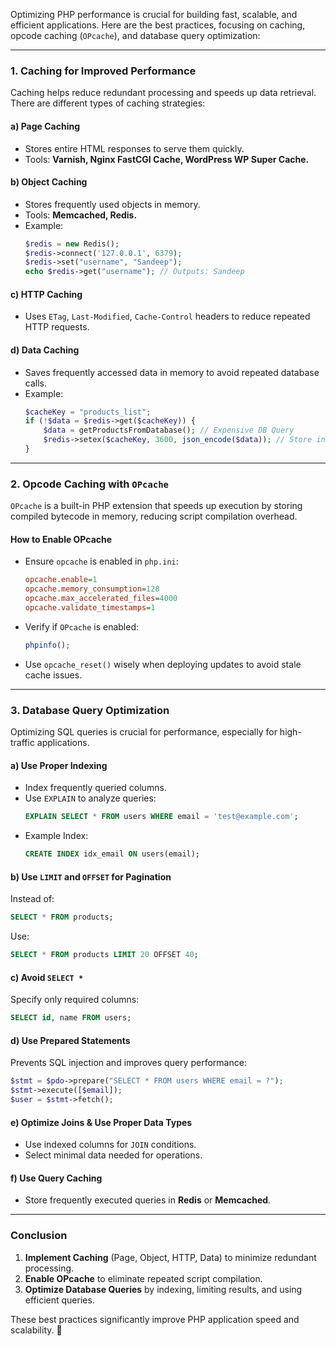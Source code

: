 Optimizing PHP performance is crucial for building fast, scalable, and efficient applications. Here are the best practices, focusing on caching, opcode caching (`OPcache`), and database query optimization:

---

### **1. Caching for Improved Performance**
Caching helps reduce redundant processing and speeds up data retrieval. There are different types of caching strategies:

#### **a) Page Caching**
- Stores entire HTML responses to serve them quickly.
- Tools: **Varnish, Nginx FastCGI Cache, WordPress WP Super Cache.**

#### **b) Object Caching**
- Stores frequently used objects in memory.
- Tools: **Memcached, Redis.**
- Example:
  ```php
  $redis = new Redis();
  $redis->connect('127.0.0.1', 6379);
  $redis->set("username", "Sandeep");
  echo $redis->get("username"); // Outputs: Sandeep
  ```

#### **c) HTTP Caching**
- Uses `ETag`, `Last-Modified`, `Cache-Control` headers to reduce repeated HTTP requests.

#### **d) Data Caching**
- Saves frequently accessed data in memory to avoid repeated database calls.
- Example:
  ```php
  $cacheKey = "products_list";
  if (!$data = $redis->get($cacheKey)) {
      $data = getProductsFromDatabase(); // Expensive DB Query
      $redis->setex($cacheKey, 3600, json_encode($data)); // Store in cache for 1 hour
  }
  ```

---

### **2. Opcode Caching with `OPcache`**
`OPcache` is a built-in PHP extension that speeds up execution by storing compiled bytecode in memory, reducing script compilation overhead.

#### **How to Enable OPcache**
- Ensure `opcache` is enabled in `php.ini`:
  ```ini
  opcache.enable=1
  opcache.memory_consumption=128
  opcache.max_accelerated_files=4000
  opcache.validate_timestamps=1
  ```
- Verify if `OPcache` is enabled:
  ```php
  phpinfo();
  ```
- Use `opcache_reset()` wisely when deploying updates to avoid stale cache issues.

---

### **3. Database Query Optimization**
Optimizing SQL queries is crucial for performance, especially for high-traffic applications.

#### **a) Use Proper Indexing**
- Index frequently queried columns.
- Use `EXPLAIN` to analyze queries:
  ```sql
  EXPLAIN SELECT * FROM users WHERE email = 'test@example.com';
  ```
- Example Index:
  ```sql
  CREATE INDEX idx_email ON users(email);
  ```

#### **b) Use `LIMIT` and `OFFSET` for Pagination**
Instead of:
```sql
SELECT * FROM products;
```
Use:
```sql
SELECT * FROM products LIMIT 20 OFFSET 40;
```

#### **c) Avoid `SELECT *`**
Specify only required columns:
```sql
SELECT id, name FROM users;
```

#### **d) Use Prepared Statements**
Prevents SQL injection and improves query performance:
```php
$stmt = $pdo->prepare("SELECT * FROM users WHERE email = ?");
$stmt->execute([$email]);
$user = $stmt->fetch();
```

#### **e) Optimize Joins & Use Proper Data Types**
- Use indexed columns for `JOIN` conditions.
- Select minimal data needed for operations.

#### **f) Use Query Caching**
- Store frequently executed queries in **Redis** or **Memcached**.

---

### **Conclusion**
1. **Implement Caching** (Page, Object, HTTP, Data) to minimize redundant processing.
2. **Enable OPcache** to eliminate repeated script compilation.
3. **Optimize Database Queries** by indexing, limiting results, and using efficient queries.

These best practices significantly improve PHP application speed and scalability. 🚀